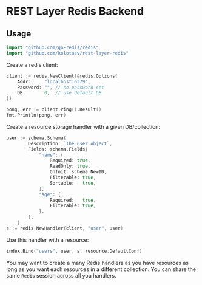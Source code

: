 # REST Layer Redis Backend


## Usage

```go
import "github.com/go-redis/redis"
import "github.com/kolotaev/rest-layer-redis"
```

Create a redis client:

```go
client := redis.NewClient(&redis.Options{
    Addr:     "localhost:6379",
    Password: "", // no password set
    DB:       0,  // use default DB
})

pong, err := client.Ping().Result()
fmt.Println(pong, err)
```

Create a resource storage handler with a given DB/collection:

```go
user := schema.Schema{
		Description: `The user object`,
		Fields: schema.Fields{
			"name": {
				Required: true,
				ReadOnly: true,
				OnInit: schema.NewID,
				Filterable: true,
				Sortable:   true,
			},
			"age": {
				Required:   true,
				Filterable: true,
			},
		},
	}
s := redis.NewHandler(client, "user", user)
```

Use this handler with a resource:

```go
index.Bind("users", user, s, resource.DefaultConf)
```

You may want to create a many Redis handlers as you have resources as long as you want each resources in a
different collection. You can share the same `Redis` session across all you handlers.
